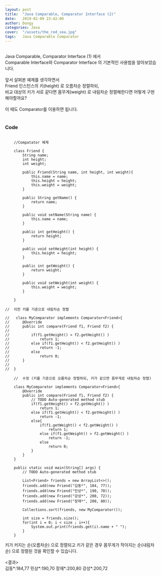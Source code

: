 ```yaml
---
layout: post
title:  "Java Comparable, Comparator Interface (2)"
date:   2019-02-09 23:42:00
author: Dongy
categories: Java
cover:  "/assets/the_red_sea.jpg"
tags:	Java Comparable Comparator
---
```


<br>
Java Comparable, Comparator Interface (1) 에서 <br>
Comparable Interface와 Comparator Interface 의 기본적인 사용법을 알아보았습니다. <br><br>
앞서 살펴본 예제를 생각하면서<br>
Friend 인스턴스의 키(height) 로 오름차순 정렬하되, <br>
비교 대상의 키가 서로 같다면 몸무게(weight) 로 내림차순 정렬해한다면 어떻게 구현해야할까요?<br>
<br>
이 때도 Comparator를 이용하면 됩니다.<br>
<br>


### Code

```

	//Compatator 예제

	class Friend {
		String name;
		int height;
		int weight;
		
		public Friend(String name, int height, int weight){
			this.name = name;
			this.height = height;
			this.weight = weight;
		}
		
		public String getName() {
			return name;
		}

		public void setName(String name) {
			this.name = name;
		}

		public int getHeight() {
			return height;
		}

		public void setHeight(int height) {
			this.height = height;
		}

		public int getWeight() {
			return weight;
		}

		public void setWeight(int weight) {
			this.weight = weight;
		}

	}

//	이전 키를 기준으로 내림차순 정렬

//	 class MyComparator implements Comparator<Friend>{
//		@Override
//		public int compare(Friend f1, Friend f2) {
//
//			if(f1.getHeight() > f2.getHeight() )
//				return 1;
//			else if(f1.getHeight() < f2.getHeight() )
//				return -1;
//			else
//				return 0;
//		}
//		
//	} 

	//	수정 (키를 기준으로 오름차순 정렬하되, 키가 같으면 몸무게로 내림차순 정렬)

	class MyComparator implements Comparator<Friend>{	
		@Override
		public int compare(Friend f1, Friend f2) {
			// TODO Auto-generated method stub
			if(f1.getHeight() > f2.getHeight() )
				return 1;
			else if(f1.getHeight() < f2.getHeight() )
				return -1;
			else{
				if(f1.getWeight() < f2.getWeight() )
					return 1;
				else if(f1.getWeight() > f2.getWeight() )
					return -1;
				else
					return 0;
			}
		}
	}

	public static void main(String[] args) {
		// TODO Auto-generated method stub
		
		List<Friend> friends = new ArrayList<>(); 
		friends.add(new Friend("김동*", 184, 77));
		friends.add(new Friend("민상*", 190, 70));
		friends.add(new Friend("강성*", 200, 72));
		friends.add(new Friend("장재*", 200, 80));
		
		Collections.sort(friends, new MyComparator());
		
		int size = friends.size();
		for(int i = 0; i < size ; i++){
			System.out.print(friends.get(i).name + " "); 
		}
	}

```
키가 커지는 순(오름차순) 으로 정렬되고 키가 같은 경우 몸무게가 작아지는 순(내림차순) 으로 정렬된 것을 확인할 수 있습니다.<br>
<br>
<결과><br>
김동*:184,77 민상*:190,70 장재*:200,80 강성*:200,72<br>
<br>
